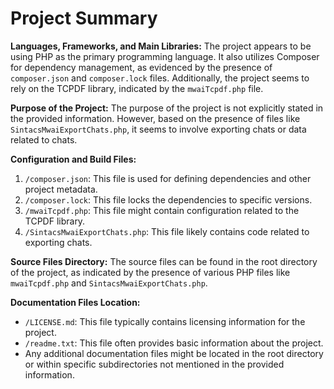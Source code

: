 # Project Summary

**Languages, Frameworks, and Main Libraries:**
The project appears to be using PHP as the primary programming language. It also utilizes Composer for dependency management, as evidenced by the presence of `composer.json` and `composer.lock` files. Additionally, the project seems to rely on the TCPDF library, indicated by the `mwaiTcpdf.php` file.

**Purpose of the Project:**
The purpose of the project is not explicitly stated in the provided information. However, based on the presence of files like `SintacsMwaiExportChats.php`, it seems to involve exporting chats or data related to chats.

**Configuration and Build Files:**
1. `/composer.json`: This file is used for defining dependencies and other project metadata.
2. `/composer.lock`: This file locks the dependencies to specific versions.
3. `/mwaiTcpdf.php`: This file might contain configuration related to the TCPDF library.
4. `/SintacsMwaiExportChats.php`: This file likely contains code related to exporting chats.

**Source Files Directory:**
The source files can be found in the root directory of the project, as indicated by the presence of various PHP files like `mwaiTcpdf.php` and `SintacsMwaiExportChats.php`.

**Documentation Files Location:**
- `/LICENSE.md`: This file typically contains licensing information for the project.
- `/readme.txt`: This file often provides basic information about the project.
- Any additional documentation files might be located in the root directory or within specific subdirectories not mentioned in the provided information.